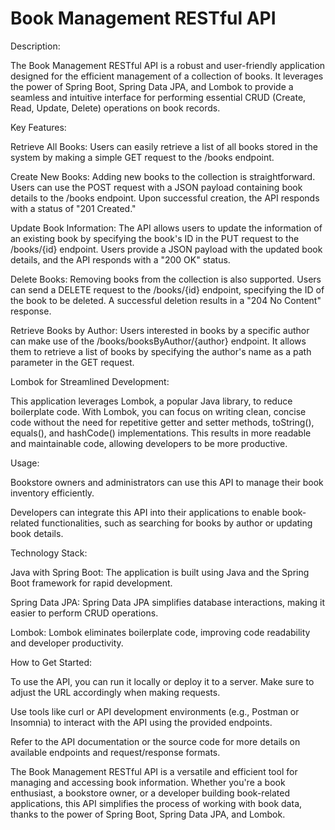 # Book Management RESTful API

Description:

The Book Management RESTful API is a robust and user-friendly application designed for the efficient management of a collection of books. It leverages the power of Spring Boot, Spring Data JPA, and Lombok to provide a seamless and intuitive interface for performing essential CRUD (Create, Read, Update, Delete) operations on book records.

Key Features:

Retrieve All Books: Users can easily retrieve a list of all books stored in the system by making a simple GET request to the /books endpoint.

Create New Books: Adding new books to the collection is straightforward. Users can use the POST request with a JSON payload containing book details to the /books endpoint. Upon successful creation, the API responds with a status of "201 Created."

Update Book Information: The API allows users to update the information of an existing book by specifying the book's ID in the PUT request to the /books/{id} endpoint. Users provide a JSON payload with the updated book details, and the API responds with a "200 OK" status.

Delete Books: Removing books from the collection is also supported. Users can send a DELETE request to the /books/{id} endpoint, specifying the ID of the book to be deleted. A successful deletion results in a "204 No Content" response.

Retrieve Books by Author: Users interested in books by a specific author can make use of the /books/booksByAuthor/{author} endpoint. It allows them to retrieve a list of books by specifying the author's name as a path parameter in the GET request.

Lombok for Streamlined Development:

This application leverages Lombok, a popular Java library, to reduce boilerplate code. With Lombok, you can focus on writing clean, concise code without the need for repetitive getter and setter methods, toString(), equals(), and hashCode() implementations. This results in more readable and maintainable code, allowing developers to be more productive.

Usage:

Bookstore owners and administrators can use this API to manage their book inventory efficiently.

Developers can integrate this API into their applications to enable book-related functionalities, such as searching for books by author or updating book details.

Technology Stack:

Java with Spring Boot: The application is built using Java and the Spring Boot framework for rapid development.

Spring Data JPA: Spring Data JPA simplifies database interactions, making it easier to perform CRUD operations.

Lombok: Lombok eliminates boilerplate code, improving code readability and developer productivity.

How to Get Started:

To use the API, you can run it locally or deploy it to a server. Make sure to adjust the URL accordingly when making requests.

Use tools like curl or API development environments (e.g., Postman or Insomnia) to interact with the API using the provided endpoints.

Refer to the API documentation or the source code for more details on available endpoints and request/response formats.

The Book Management RESTful API is a versatile and efficient tool for managing and accessing book information. Whether you're a book enthusiast, a bookstore owner, or a developer building book-related applications, this API simplifies the process of working with book data, thanks to the power of Spring Boot, Spring Data JPA, and Lombok.

